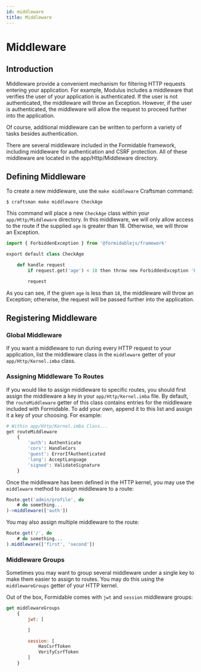 ```yaml
---
id: middleware
title: Middleware
---
```


# Middleware

## Introduction

Middleware provide a convenient mechanism for filtering HTTP requests entering your application. For example, Modulus includes a middleware that verifies the user of your application is authenticated. If the user is not authenticated, the middleware will throw an Exception. However, if the user is authenticated, the middleware will allow the request to proceed further into the application.

Of course, additional middleware can be written to perform a variety of tasks besides authentication.

There are several middleware included in the Formidable framework, including middleware for authentication and CSRF protection. All of these middleware are located in the app/Http/Middleware directory.


## Defining Middleware

To create a new middleware, use the `make middleware` Craftsman command:

```
$ craftsman make middleware CheckAge
```

This command will place a new `CheckAge` class within your `app/Http/Middleware` directory. In this middleware, we will only allow access to the route if the supplied `age` is greater than 18. Otherwise, we will throw an Exception.

```py
import { ForbiddenException } from '@formidablejs/framework'

export default class CheckAge

	def handle request
		if request.get('age') < 18 then throw new ForbiddenException 'Entry denied.'

		request
```

As you can see, if the given `age` is less than `18`, the middleware will throw an Exception; otherwise, the request will be passed further into the application.

## Registering Middleware

### Global Middleware

If you want a middleware to run during every HTTP request to your application, list the middleware class in the `middleware` getter of your `app/Http/Kernel.imba` class.

### Assigning Middleware To Routes

If you would like to assign middleware to specific routes, you should first assign the middleware a key in your `app/Http/Kernel.imba` file. By default, the `routeMiddleware` getter of this class contains entries for the middleware included with Formidable. To add your own, append it to this list and assign it a key of your choosing. For example:

```py
# Within app/Http/Kernel.imba Class...
get routeMiddleware
	{
		'auth': Authenticate
		'cors': HandleCors
		'guest': ErrorIfAuthenticated
		'lang': AcceptLanguage
		'signed': ValidateSignature
	}
```

Once the middleware has been defined in the HTTP kernel, you may use the `middleware` method to assign middleware to a route:

```js
Route.get('admin/profile', do
	# do something...
)->middleware(['auth'])
```

You may also assign multiple middleware to the route:

```js
Route.get('/', do
	# do something...
).middleware(['first', 'second'])
```

### Middleware Groups

Sometimes you may want to group several middleware under a single key to make them easier to assign to routes. You may do this using the `middlewareGroups` getter of your HTTP kernel.

Out of the box, Formidable comes with `jwt` and `session` middleware groups:

```js
get middlewareGroups
	{
		jwt: [

		]

		session: [
			HasCsrfToken
			VerifyCsrfToken
		]
	}
```

